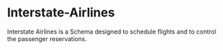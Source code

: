 # Interstate-Airlines

Interstate Airlines is a Schema designed to schedule flights and to control the passenger reservations. 
